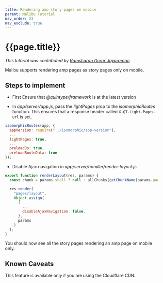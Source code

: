 ```yaml
---
title: Rendering amp story pages on mobile
parent: Malibu Tutorial
nav_order: 23
nav_exclude: true
---
```


# {{page.title}}

_This tutorial was contributed by [Ramsharan Gorur Jayaraman](https://github.com/sharangj)_

Malibu supports rendering amp pages as story pages only on mobile.

## Steps to implement

- First Ensure that _@quintype/framework_ is at the latest version

- In _app/server/app.js_, pass the _lightPages_ prop to the _isomorphicRoutes_ function. This ensures that a response header called `X-QT-Light-Pages-Url` is set.

```javascript
isomorphicRoutes(app, {
  appVersion: require("../isomorphic/app-version"),
  ...
  lightPages: true,
  ...
  preloadJs: true,
  preloadRouteData: true
});
```

- Disable Ajax navigation in _app/server/handler/render-layout.js_

```javascript
export function renderLayout(res, params) {
  const chunk = params.shell ? null : allChunks[getChunkName(params.pageType)];

  res.render(
    "pages/layout",
    Object.assign(
      {
        ...
        disableAjaxNavigation: false,
      },
      params
    )
  );
}
```

You should now see all the story pages rendering an amp page on mobile only.

## Known Caveats

This feature is available only if you are using the Cloudflare CDN.
